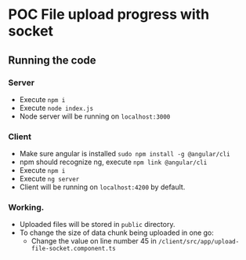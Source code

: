 # POC File upload progress with socket 

## Running the code

### Server 

- Execute `npm i`
- Execute `node index.js`
- Node server will be running on `localhost:3000`

### Client

- Make sure angular is installed `sudo npm install -g @angular/cli`
- npm should recognize ng, execute `npm link @angular/cli`
- Execute `npm i`
- Execute `ng server`
- Client will be running on `localhost:4200` by default.

### Working.
- Uploaded files will be stored in `public` directory.
- To change the size of data chunk being uploaded in one go:
	- Change the value on line number 45 in `/client/src/app/upload-file-socket.component.ts`
